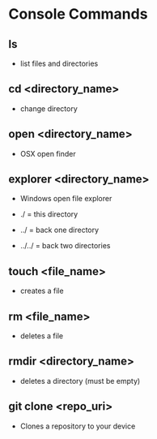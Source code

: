 # Console Commands

## ls
- list files and directories

## cd <directory_name>
- change directory

## open <directory_name>
- OSX open finder

## explorer <directory_name>
- Windows open file explorer

- ./ = this directory
- ../ = back one directory
- ../../ = back two directories

## touch <file_name>
- creates a file

## rm <file_name>
- deletes a file

## rmdir <directory_name>
- deletes a directory (must be empty)

## git clone <repo_uri>
- Clones a repository to your device

